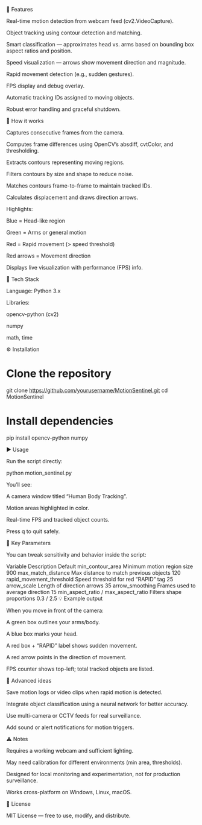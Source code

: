🚀 Features

Real-time motion detection from webcam feed (cv2.VideoCapture).

Object tracking using contour detection and matching.

Smart classification — approximates head vs. arms based on bounding box aspect ratios and position.

Speed visualization — arrows show movement direction and magnitude.

Rapid movement detection (e.g., sudden gestures).

FPS display and debug overlay.

Automatic tracking IDs assigned to moving objects.

Robust error handling and graceful shutdown.

🧩 How it works

Captures consecutive frames from the camera.

Computes frame differences using OpenCV’s absdiff, cvtColor, and thresholding.

Extracts contours representing moving regions.

Filters contours by size and shape to reduce noise.

Matches contours frame-to-frame to maintain tracked IDs.

Calculates displacement and draws direction arrows.

Highlights:

Blue = Head-like region

Green = Arms or general motion

Red = Rapid movement (> speed threshold)

Red arrows = Movement direction

Displays live visualization with performance (FPS) info.

🧠 Tech Stack

Language: Python 3.x

Libraries:

opencv-python (cv2)

numpy

math, time

⚙️ Installation
# Clone the repository
git clone https://github.com/yourusername/MotionSentinel.git
cd MotionSentinel

# Install dependencies
pip install opencv-python numpy

▶️ Usage

Run the script directly:

python motion_sentinel.py


You’ll see:

A camera window titled “Human Body Tracking”.

Motion areas highlighted in color.

Real-time FPS and tracked object counts.

Press q to quit safely.

🔧 Key Parameters

You can tweak sensitivity and behavior inside the script:

Variable	Description	Default
min_contour_area	Minimum motion region size	900
max_match_distance	Max distance to match previous objects	120
rapid_movement_threshold	Speed threshold for red “RAPID” tag	25
arrow_scale	Length of direction arrows	35
arrow_smoothing	Frames used to average direction	15
min_aspect_ratio / max_aspect_ratio	Filters shape proportions	0.3 / 2.5
💡 Example output

When you move in front of the camera:

A green box outlines your arms/body.

A blue box marks your head.

A red box + “RAPID” label shows sudden movement.

A red arrow points in the direction of movement.

FPS counter shows top-left; total tracked objects are listed.

🧰 Advanced ideas

Save motion logs or video clips when rapid motion is detected.

Integrate object classification using a neural network for better accuracy.

Use multi-camera or CCTV feeds for real surveillance.

Add sound or alert notifications for motion triggers.

⚠️ Notes

Requires a working webcam and sufficient lighting.

May need calibration for different environments (min area, thresholds).

Designed for local monitoring and experimentation, not for production surveillance.

Works cross-platform on Windows, Linux, macOS.

🧾 License

MIT License — free to use, modify, and distribute.
